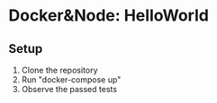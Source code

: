 # Docker&Node: HelloWorld

## Setup
1. Clone the repository
2. Run "docker-compose up"
3. Observe the passed tests
